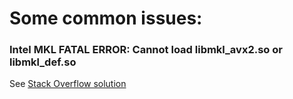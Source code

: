 # Some common issues:
### Intel MKL FATAL ERROR: Cannot load libmkl_avx2.so or libmkl_def.so
See [Stack Overflow solution](https://stackoverflow.com/questions/36659453/intel-mkl-fatal-error-cannot-load-libmkl-avx2-so-or-libmkl-def-so)
